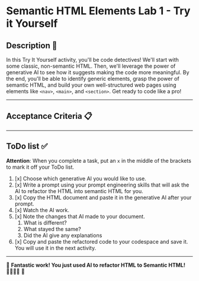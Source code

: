 # Semantic HTML Elements Lab 1 - Try it Yourself

## Description 📄
In this Try It Yourself activity, you'll be code detectives! We'll start with some classic, non-semantic HTML. Then, we'll leverage the power of generative AI to see how it suggests making the code more meaningful.  By the end, you'll be able to identify generic elements, grasp the power of semantic HTML, and build your own well-structured web pages using elements like `<nav>`, `<main>`, and `<section>`. Get ready to code like a pro!

---

## Acceptance Criteria 📋


---

## ToDo list ✅
**Attention**: When you complete a task, put an `x` in the middle of the brackets to mark it off your ToDo list.

1. [x] Choose which generative AI you would like to use. 
2. [x] Write a prompt using your prompt engineering skills that will ask the AI to refactor the HTML into semantic HTML for you. 
3. [x] Copy the HTML document and paste it in the generative AI after your prompt.
4. [x] Watch the AI work.
5. [x] Note the changes that AI made to your document. 
   1. What is different? 
   2. What stayed the same?
   3. Did the AI give any explanations
6. [x] Copy and paste the refactored code to your codespace and save it. You will use it in the next activity. 

---

🎊 **Fantastic work! You just used AI to refactor HTML to Semantic HTML! 💃🏻🕺🏾** 🎊

